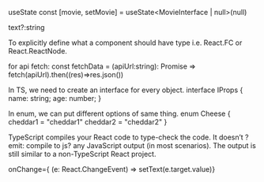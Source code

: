 useState<write type here>
const [movie, setMovie] = useState<MovieInterface | null>(null)

text?:string

To explicitly define what a component should have type i.e. React.FC or React.ReactNode.

for api fetch:
const fetchData = (apiUrl:string): Promise<DataInterface> => fetch(apiUrl).then((res)=>res.json())

In TS, we need to create an interface for every object.
interface IProps {
    name: string;
    age: number;
}

In enum, we can put different options of same thing.
enum Cheese {
    cheddar1 = "cheddar1"
    cheddar2 = "cheddar2"
}

TypeScript compiles your React code to type-check the code. It doesn’t ?emit: compile to js? any JavaScript output (in most scenarios). The output is still similar to a non-TypeScript React project.

onChange={ (e: React.ChangeEvent<HTMLInputElement>) => setText(e.target.value)}